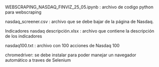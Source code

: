 WEBSCRAPING_NASDAQ_FINVIZ_25_05.ipynb : archivo de codigo python para webscraping

nasdaq_screener.csv : archivo que se debe bajar de la página de Nasdaq.

Indicadores nasdaq descripción.xlsx : archivo que contiene la descripción de los indicadores

nasdaq100.txt : archivo con 100 acciones de Nasdaq 100

chromedriver: se debe instalar para poder manejar un navegador automático a traves de Selenium


